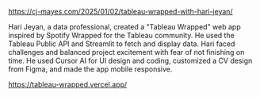 https://cj-mayes.com/2025/01/02/tableau-wrapped-with-hari-jeyan/

Hari Jeyan, a data professional, created a "Tableau Wrapped" web app inspired by Spotify Wrapped for the Tableau community. He used the Tableau Public API and Streamlit to fetch and display data. Hari faced challenges and balanced project excitement with fear of not finishing on time. He used Cursor AI for UI design and coding, customized a CV design from Figma, and made the app mobile responsive.

https://tableau-wrapped.vercel.app/
